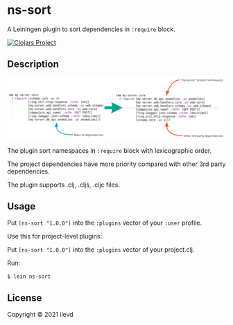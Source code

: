 # ns-sort

A Leiningen plugin to sort dependencies in `:require` block.

[![Clojars Project](https://img.shields.io/clojars/v/ns-sort.svg)](https://clojars.org/ns-sort)

## Description

![ns-sort](docs/ns-sort.png?raw=true "ns-sort")

The plugin sort namespaces in `:require` block with lexicographic order.

The project dependencies have more priority compared with other 3rd party dependencies.

The plugin supports .clj, .cljs, .cljc files.

## Usage

Put `[ns-sort "1.0.0"]` into the `:plugins` vector of your `:user` profile.

Use this for project-level plugins:

Put `[ns-sort "1.0.0"]` into the `:plugins` vector of your project.clj.

Run:

    $ lein ns-sort

## License

Copyright © 2021 ilevd